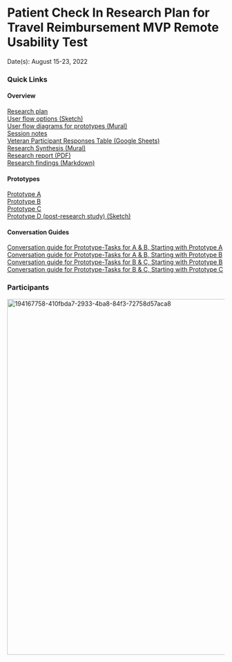 # Patient Check In Research Plan for Travel Reimbursement MVP Remote Usability Test

Date(s): August 15-23, 2022

### Quick Links 

#### Overview 

[Research plan](https://github.com/department-of-veterans-affairs/va.gov-team/blob/master/products/health-care/checkin/research/veteran-facing/travel-reimbursement-mvp-remote-test/research-plan.md)<br>
[User flow options (Sketch)](https://www.sketch.com/s/42a478e7-cb38-49e5-9500-9b21182873da/a/dlAA519)<br>
[User flow diagrams for prototypes (Mural)](https://app.mural.co/t/vfscie8528/m/vfscie8528/1658844568873/93ba988aed6312d43533b8feaed365529b836332?sender=u83bc52d7fa73658f84f27755)<br>
[Session notes](https://github.com/department-of-veterans-affairs/va.gov-team/tree/master/products/health-care/checkin/research/veteran-facing/travel-reimbursement-mvp-remote-test/session-notes)<br>
[Veteran Participant Responses Table (Google Sheets)](https://docs.google.com/spreadsheets/d/1wNJzjE5AoIynZ_1HGKvCB-1LEgvaNQvwiBc50Hsn51w/edit?usp=sharing)<br>
[Research Synthesis (Mural)](https://app.mural.co/t/vfscie8528/m/vfscie8528/1661533294973/772d372cc95132227efcf5b3391ed1a02e41e7df?sender=u83bc52d7fa73658f84f27755)<br>
[Research report (PDF)](https://github.com/department-of-veterans-affairs/va.gov-team/blob/master/products/health-care/checkin/research/veteran-facing/travel-reimbursement-mvp-remote-test/PCI%20Travel%20Reimbursement%20Research%20Report.pdf)<br>
[Research findings (Markdown)](https://github.com/department-of-veterans-affairs/va.gov-team/blob/master/products/health-care/checkin/research/veteran-facing/travel-reimbursement-mvp-remote-test/research-findings.md)

#### Prototypes

[Prototype A](https://www.sketch.com/s/38819fc4-18ef-4958-a330-a699785301d6/prototype/a/3A3BBB6C-17C3-44B9-87A0-7C6B35EED3A1)<br>
[Prototype B](https://www.sketch.com/s/38819fc4-18ef-4958-a330-a699785301d6/prototype/a/79088E97-24E3-4453-99A2-2A982BA0D3FD)<br>
[Prototype C](https://www.sketch.com/s/38819fc4-18ef-4958-a330-a699785301d6/prototype/a/E31FD129-23BD-4CF3-AE44-8B1D88533FC6)<br>
[Prototype D (post-research study) (Sketch)](https://www.sketch.com/s/38819fc4-18ef-4958-a330-a699785301d6/prototype/a/1A834D3B-A6B1-4B5E-A0CB-9C11FF0238D5)

#### Conversation Guides

[Conversation guide for Prototype-Tasks for A & B, Starting with Prototype A](https://github.com/department-of-veterans-affairs/va.gov-team/blob/master/products/health-care/checkin/research/veteran-facing/travel-reimbursement-mvp-remote-test/conversation-guide.md)<br>
[Conversation guide for Prototype-Tasks for A & B, Starting with Prototype B](https://github.com/department-of-veterans-affairs/va.gov-team/blob/master/products/health-care/checkin/research/veteran-facing/travel-reimbursement-mvp-remote-test/conversation-guide-prototype-tasks-for-a-b-starting-with-b.md)<br>
[Conversation guide for Prototype-Tasks for B & C, Starting with Prototype B](https://github.com/department-of-veterans-affairs/va.gov-team/blob/master/products/health-care/checkin/research/veteran-facing/travel-reimbursement-mvp-remote-test/conversation-guide-prototype-tasks-for-b-c-starting-with-b.md)<br>
[Conversation guide for Prototype-Tasks for B & C, Starting with Prototype C](https://github.com/department-of-veterans-affairs/va.gov-team/blob/master/products/health-care/checkin/research/veteran-facing/travel-reimbursement-mvp-remote-test/conversation-guide-prototype-tasks-for-b-c-starting-with-c.md)

### Participants

<img width="821" alt="194167758-410fbda7-2933-4ba8-84f3-72758d57aca8" src="https://user-images.githubusercontent.com/101129355/194915668-6ae7dea9-045d-4e11-9de0-e5fff21100c5.png">

